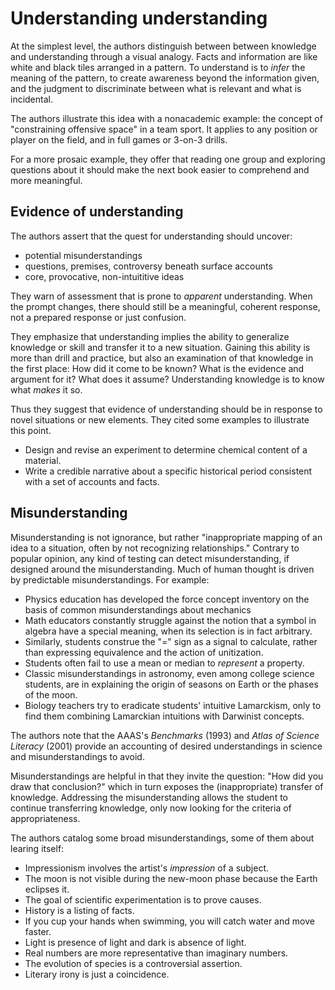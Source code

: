 # Understanding understanding

At the simplest level, the authors distinguish between between knowledge and understanding through a visual analogy. Facts and information are like white and black tiles arranged in a pattern. To understand is to *infer* the meaning of the pattern, to create awareness beyond the information given, and the judgment to discriminate between what is relevant and what is incidental.

The authors illustrate this idea with a nonacademic example: the concept of "constraining offensive space" in a team sport. It applies to any position or player on the field, and in full games or 3-on-3 drills.

For a more prosaic example, they offer that reading one group and exploring questions about it should make the next book easier to comprehend and more meaningful.


## Evidence of understanding

The authors assert that the quest for understanding should uncover:

- potential misunderstandings
- questions, premises, controversy beneath surface accounts
- core, provocative, non-intuititive ideas

They warn of assessment that is prone to *apparent* understanding. When the prompt changes, there should still be a meaningful, coherent response, not a prepared response or just confusion. 

They emphasize that understanding implies the ability to generalize knowledge or skill and transfer it to a new situation. Gaining this ability is more than drill and practice, but also an examination of that knowledge in the first place: How did it come to be known? What is the evidence and argument for it? What does it assume? Understanding knowledge is to know what *makes* it so.

Thus they suggest that evidence of understanding should be in response to novel situations or new elements. They cited some examples to illustrate this point.

- Design and revise an experiment to determine chemical content of a material.
- Write a credible narrative about a specific historical period consistent with a set of accounts and facts.



## Misunderstanding

Misunderstanding is not ignorance, but rather "inappropriate mapping of an idea to a situation, often by not recognizing relationships." Contrary to popular opinion, any kind of testing can detect misunderstanding, if designed around the misunderstanding. Much of human thought is driven by predictable misunderstandings. For example:

- Physics education has developed the force concept inventory on the basis of common misunderstandings about mechanics
- Math educators constantly struggle against the notion that a symbol in algebra have a special meaning, when its selection is in fact arbitrary.
- Similarly, students construe the "=" sign as a signal to calculate, rather than expressing equivalence and the action of unitization.
- Students often fail to use a mean or median to *represent* a property.
- Classic misunderstandings in astronomy, even among college science students, are in explaining the origin of seasons on Earth or the phases of the moon.
- Biology teachers try to eradicate students' intuitive Lamarckism, only to find them combining Lamarckian intuitions with Darwinist concepts. 

The authors note that the AAAS's *Benchmarks* (1993) and *Atlas of Science Literacy* (2001) provide an accounting of desired understandings in science and misunderstandings to avoid. 

Misunderstandings are helpful in that they invite the question: "How did you draw that conclusion?" which in turn exposes the (inappropriate) transfer of knowledge. Addressing the misunderstanding allows the student to continue transferring knowledge, only now looking for the criteria of appropriateness. 

The authors catalog some broad misunderstandings, some of them about learing itself:

- Impressionism involves the artist's *impression* of a subject.
- The moon is not visible during the new-moon phase because the Earth eclipses it.
- The goal of scientific experimentation is to prove causes.
- History is a listing of facts.
- If you cup your hands when swimming, you will catch water and move faster.
- Light is presence of light and dark is absence of light.
- Real numbers are more representative than imaginary numbers.
- The evolution of species is a controversial assertion.
- Literary irony is just a coincidence.
